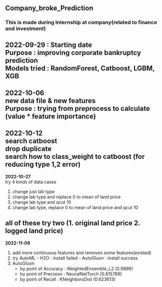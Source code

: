 ## Company_broke_Prediction
### This is made during Internship at company(related to finance and investment) 
  
  

**2022-09-29 : Starting date**  
  Purpose : improving corporate bankruptcy prediction  
  Models tried : RandomForest, Catboost, LGBM, XGB
---

**2022-10-06**  
  new data file & new features  
  Purpose : trying from preprocess to calculate (value * feature importance)
---

**2022-10-12**  
  search catboost  
  drop duplicate  
  search how to class_weight to catboost (for reducing type 1,2 error)
---

**2022-10-27**  
  try 4 kinds of data cases  
1. change just lab type  
2. change lab type and replace 0 to mean of land price  
3. change lab type and qcut 10  
4. change lab type, replace 0 to mean of land price and qcut 10  

  all of these try two (1. original land price 2. logged land price)
---

**2022-11-09**
1. add more continuous features and removes some features(existed)
2. try AutoML - H2O : install failed
              - AutoGluon : install success
3. AutoGluon
      - by point of Accuracy  : WeightedEnsemble_L2 (0.9896)
      - by point of Precision : NeuralNetTorch  (0.815789)
      - by point of Recall    : KNeighborsDist  (0.623613)
